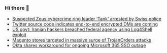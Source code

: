 ### Hi there 👋

<!--START_SECTION:feed-->
* [Suspected Zeus cybercrime ring leader ‘Tank’ arrested by Swiss police](https://www.bleepingcomputer.com/news/security/suspected-zeus-cybercrime-ring-leader-tank-arrested-by-swiss-police/)
* [Twitter source code indicates end-to-end encrypted DMs are coming](https://www.bleepingcomputer.com/news/security/twitter-source-code-indicates-end-to-end-encrypted-dms-are-coming/)
* [US govt: Iranian hackers breached federal agency using Log4Shell exploit](https://www.bleepingcomputer.com/news/security/us-govt-iranian-hackers-breached-federal-agency-using-log4shell-exploit/)
* [Magento stores targeted in massive surge of TrojanOrders attacks](https://www.bleepingcomputer.com/news/security/magento-stores-targeted-in-massive-surge-of-trojanorders-attacks/)
* [Okta shares workaround for ongoing Microsoft 365 SSO outage](https://www.bleepingcomputer.com/news/technology/okta-shares-workaround-for-ongoing-microsoft-365-sso-outage/)
<!--END_SECTION:feed-->

<!--
**frankenk/frankenk** is a ✨ _special_ ✨ repository because its `README.md` (this file) appears on your GitHub profile.

Here are some ideas to get you started:

- 🔭 I’m currently working on ...
- 🌱 I’m currently learning ...
- 👯 I’m looking to collaborate on ...
- 🤔 I’m looking for help with ...
- 💬 Ask me about ...
- 📫 How to reach me: ...
- 😄 Pronouns: ...
- ⚡ Fun fact: ...
-->



